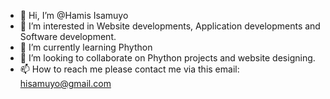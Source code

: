 - 👋 Hi, I’m @Hamis Isamuyo
- 👀 I’m interested in Website developments, Application developments and Software development.
- 🌱 I’m currently learning Phython 
- 💞️ I’m looking to collaborate on Phython projects and website designing.
- 📫 How to reach me please contact me via this email: hisamuyo@gmail.com 

<!---
hamisisamuyo/hamisisamuyo is a ✨ special ✨ repository because its `README.md` (this file) appears on your GitHub profile.
You can click the Preview link to take a look at your changes.
--->
